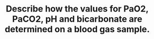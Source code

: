 ---
title: "Describe how the values for PaO2, PaCO2, pH and bicarbonate are determined on a blood gas sample."
entityType: SAQ
exam: PEX
college: CICM
year: 2014
sitting: B
question: 22
passRate: 23
EC_extraCredit:
- "Candidates who used correct depictions of these electrodes with annotated description attracted higher marks."
EC_expectedDomains:
- "A correct description of the Clarke electrode, Severinghaus and the pH electrode was expected to attain a pass."
EC_errorsCommon:
- "Most candidates didn’t comment on the temperature correction and standardization to 37 degrees."
- "There was partial understanding on the calculation of HCO3 by most candidates."
- "In general the question was poorly answered considering the wide use of blood gas analysis."
---
